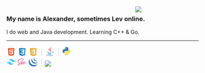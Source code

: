 <img align="right" style="float:right; width: 33%;" src="https://github-readme-stats.vercel.app/api/top-langs/?username=alexandsr&show_icons=true&theme=github_dark&layout=compact">

### My name is Alexander, sometimes Lev online.
I do web and Java development. Learning C++ & Go.

---

<div id="languages">
  <img src="html.png" style="width: 5%" > 
  <img src="css.png" style="width: 5%"> 
  <img src="js.png" style="width: 5%">
  <img src="line.png" style="width: 2%">
  <img src="https://github.com/devicons/devicon/blob/master/icons/java/java-original.svg" style="width: 5%">
  <img src="line.png" style="width: 2%">
  <img src="https://github.com/devicons/devicon/blob/master/icons/python/python-original.svg" style="width: 5%">

<!--   
<img src="line.png" style="width: 2%"> 
  <img src="https://em-content.zobj.net/thumbs/120/google/110/flag-for-sweden_1f1f8-1f1ea.png" style="width: 5%"> 
  <img src="https://em-content.zobj.net/thumbs/120/google/110/flag-for-england_1f3f4-e0067-e0062-e0065-e006e-e0067-e007f.png" style="width: 5%"> 
  <img src="https://em-content.zobj.net/thumbs/120/google/110/flag-for-germany_1f1e9-1f1ea.png" style="width: 5%"> 
-->
</div>
<div>

  <img src="https://github.com/devicons/devicon/blob/master/icons/tailwindcss/tailwindcss-plain.svg" style="width: 5%">
  <img src="https://github.com/devicons/devicon/blob/master/icons/sass/sass-original.svg" style="width: 5%">
  <img src="https://github.com/devicons/devicon/blob/master/icons/jquery/jquery-plain.svg" style="width: 5%">
  <img src="line.png" style="width: 2%">
  <img src="https://github.com/alexandsr/alexandsr/assets/61996958/7af88d5b-343e-4572-8260-eddb6bd8ad57" style="width: 5%">
  <!--<img src="line.png" style="width: 2%">
  <img src="mojo.png" style="width: 5%">-->
</div>

<!--   

<div id="tools">
  <img src="leaflet.png" style="width: 4%"> 
  <img src="https://raw.githubusercontent.com/devicons/devicon/master/icons/jquery/jquery-plain.svg" style="width: 4%">
  <img src="line.png" style="width: 2%"> 
  <img src="https://upload.wikimedia.org/wikipedia/commons/8/84/Matplotlib_icon.svg" style="width: 4%">
</div>
-->
